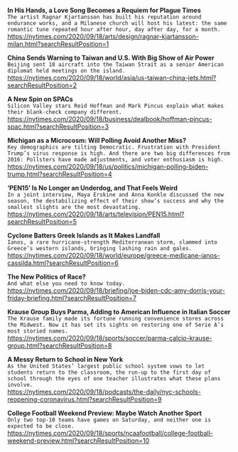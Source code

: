 **In His Hands, a Love Song Becomes a Requiem for Plague Times**\
`The artist Ragnar Kjartansson has built his reputation around endurance works, and a Milanese church will host his latest: the same romantic tune repeated hour after hour, day after day, for a month.`\
https://nytimes.com/2020/09/18/arts/design/ragnar-kjartansson-milan.html?searchResultPosition=1

**China Sends Warning to Taiwan and U.S. With Big Show of Air Power**\
`Beijing sent 18 aircraft into the Taiwan Strait as a senior American diplomat held meetings on the island.`\
https://nytimes.com/2020/09/18/world/asia/us-taiwan-china-jets.html?searchResultPosition=2

**A New Spin on SPACs**\
`Silicon Valley stars Reid Hoffman and Mark Pincus explain what makes their blank-check company different.`\
https://nytimes.com/2020/09/18/business/dealbook/hoffman-pincus-spac.html?searchResultPosition=3

**Michigan as a Microcosm: Will Polling Avoid Another Miss?**\
`Key demographics are tilting Democratic. Frustration with President Trump’s virus response is high. And there are two big differences from 2016: Pollsters have made adjustments, and voter enthusiasm is high.`\
https://nytimes.com/2020/09/18/us/politics/michigan-polling-biden-trump.html?searchResultPosition=4

**‘PEN15’ Is No Longer an Underdog, and That Feels Weird**\
`In a joint interview, Maya Erskine and Anna Konkle discussed the new season, the destabilizing effect of their show’s success and why the smallest slights are the most devastating.`\
https://nytimes.com/2020/09/18/arts/television/PEN15.html?searchResultPosition=5

**Cyclone Batters Greek Islands as It Makes Landfall**\
`Ianos, a rare hurricane-strength Mediterranean storm, slammed into Greece’s western islands, bringing lashing rain and gales.`\
https://nytimes.com/2020/09/18/world/europe/greece-medicane-ianos-cassilda.html?searchResultPosition=6

**The New Politics of Race?**\
`And what else you need to know today.`\
https://nytimes.com/2020/09/18/briefing/joe-biden-cdc-amy-dorris-your-friday-briefing.html?searchResultPosition=7

**Krause Group Buys Parma, Adding to American Influence in Italian Soccer**\
`The Krause family made its fortune running convenience stores across the Midwest. Now it has set its sights on restoring one of Serie A’s most storied names.`\
https://nytimes.com/2020/09/18/sports/soccer/parma-calcio-krause-group.html?searchResultPosition=8

**A Messy Return to School in New York**\
`As the United States’ largest public school system vows to let students return to the classroom, the run-up to the first day of school through the eyes of one teacher illustrates what these plans involve.`\
https://nytimes.com/2020/09/18/podcasts/the-daily/nyc-schools-reopening-coronavirus.html?searchResultPosition=9

**College Football Weekend Preview: Maybe Watch Another Sport**\
`Only two top-10 teams have games on Saturday, and neither one is expected to be close.`\
https://nytimes.com/2020/09/18/sports/ncaafootball/college-football-weekend-preview.html?searchResultPosition=10


